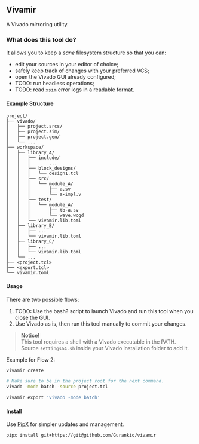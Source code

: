 Vivamir
---
A Vivado mirroring utility.

### What does this tool do?

It allows you to keep a _sane_ filesystem structure so that you can:

- edit your sources in your editor of choice;
- safely keep track of changes with your preferred VCS;
- open the Vivado GUI already configured;
- TODO: run headless operations;
- TODO: read `xsim` error logs in a readable format.

#### Example Structure

[//]: # (Source for below.)

[//]: # (https://tree.nathanfriend.com/?s=&#40;%27options!&#40;%27fancy!true~fullPath!false~trailingSlash!true~rootDot!false&#41;~G&#40;%27G%2745Ldo%2FIsrcsIsimIgen0E5workspace06A02srcH2design_18block-design.tcl7Ja-impl.v02test7tb-JFig.wcgd36BHE36CHE3E594.F**55K%27&#41;~version!%271%27&#41;2%2005*2*%203H9F04project5K*6library_7H2module_A88H*29Lmir.E...FconfGsource!H0*I04.Ja.sv8K%5CnLviva%01LKJIHGFE987654320*)

```
project/
├── vivado/
│   ├── project.srcs/
│   ├── project.sim/
│   ├── project.gen/
│   └── ...
├── workspace/
│   ├── library_A/
│   │   ├── include/
│   │   │       ...
│   │   ├── block_designs/
│   │   │   └── design1.tcl
│   │   ├── src/
│   │   │   └── module_A/
│   │   │       ├── a.sv
│   │   │       └── a-impl.v
│   │   ├── test/
│   │   │   └── module_A/
│   │   │       ├── tb-a.sv
│   │   │       └── wave.wcgd
│   │   └── vivamir.lib.toml
│   ├── library_B/
│   │   ├── ...
│   │   └── vivamir.lib.toml
│   ├── library_C/
│   │   ├── ...
│   │   └── vivamir.lib.toml
│   └── ...
├── <project.tcl>
├── <export.tcl>
└── vivamir.toml    
```

#### Usage

There are two possible flows:

1. TODO: Use the bash? script to launch Vivado and run this tool when you close the GUI.
2. Use Vivado as is, then run this tool manually to commit your changes.

> **Notice!**  
> This tool requires a shell with a Vivado executable in the PATH.   
> Source `settings64.sh` inside your Vivado installation folder to add it.

Example for Flow 2:
```sh
vivamir create

# Make sure to be in the project root for the next command.
vivado -mode batch -source project.tcl

vivamir export 'vivado -mode batch'
```

#### Install

Use [PipX](https://pipx.pypa.io/stable/) for simpler updates and management.
```sh
pipx install git+https://git@github.com/Gurankio/vivamir
```
